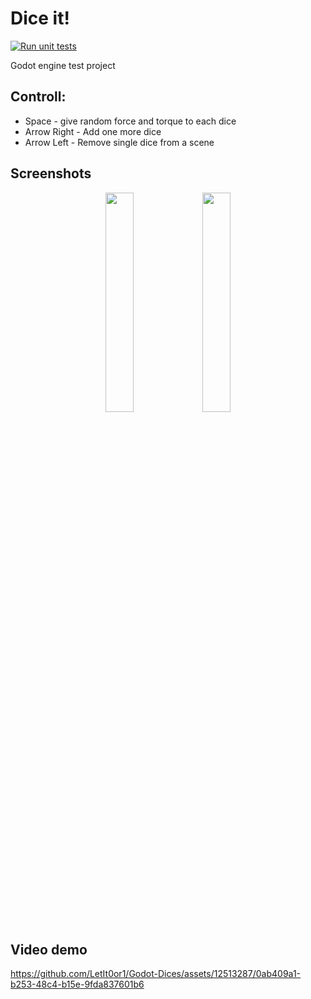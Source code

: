 # Dice it!
[![Run unit tests](https://github.com/LetIt0or1/Godot-Dices/actions/workflows/commit.android.yml/badge.svg)](https://github.com/LetIt0or1/Godot-Dices/actions/workflows/commit.android.yml)

Godot engine test project

## Controll:
- Space - give random force and torque to each dice
- Arrow Right - Add one more dice
- Arrow Left - Remove single dice from a scene
## Screenshots
<p align="center">
  <img  src="https://github.com/LetIt0or1/Godot-Dices/assets/12513287/38198c5b-d46c-49b0-8ced-3e0eb8b3f3fe" width="30%">
  <img  src="https://github.com/LetIt0or1/Godot-Dices/assets/12513287/aa07a307-8dbc-4fc9-a585-5688b14f2afa" width="30%">
</p>

## Video demo
https://github.com/LetIt0or1/Godot-Dices/assets/12513287/0ab409a1-b253-48c4-b15e-9fda837601b6

